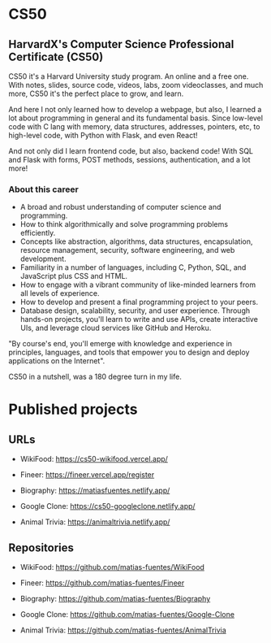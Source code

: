 # CS50

## HarvardX's Computer Science Professional Certificate (CS50)

CS50 it's a Harvard University study program. An online and a free one. With notes, slides, source code, videos, labs,
zoom videoclasses, and much more, CS50 it's the perfect place to grow, and learn.

And here I not only learned how to develop a webpage, but also, I learned a lot about programming in general and its
fundamental basis. Since low-level code with C lang with memory, data structures, addresses, pointers, etc, to
high-level code, with Python with Flask, and even React!

And not only did I learn frontend code, but also, backend code! With SQL and Flask with forms, POST methods, sessions,
authentication, and a lot more!

### About this career

-   A broad and robust understanding of computer science and programming.
-   How to think algorithmically and solve programming problems efficiently.
-   Concepts like abstraction, algorithms, data structures, encapsulation, resource management, security, software
    engineering, and web development.
-   Familiarity in a number of languages, including C, Python, SQL, and JavaScript plus CSS and HTML.
-   How to engage with a vibrant community of like-minded learners from all levels of experience.
-   How to develop and present a final programming project to your peers.
-   Database design, scalability, security, and user experience. Through hands-on projects, you'll learn to write and
    use APIs, create interactive UIs, and leverage cloud services like GitHub and Heroku.

"By course's end, you'll emerge with knowledge and experience in principles, languages, and tools that empower you to
design and deploy applications on the Internet".

CS50 in a nutshell, was a 180 degree turn in my life.

# Published projects

## URLs

-   WikiFood: https://cs50-wikifood.vercel.app/

-   Fineer: https://fineer.vercel.app/register

-   Biography: https://matiasfuentes.netlify.app/

-   Google Clone: https://cs50-googleclone.netlify.app/

-   Animal Trivia: https://animaltrivia.netlify.app/

## Repositories

-   WikiFood: https://github.com/matias-fuentes/WikiFood

-   Fineer: https://github.com/matias-fuentes/Fineer

-   Biography: https://github.com/matias-fuentes/Biography

-   Google Clone: https://github.com/matias-fuentes/Google-Clone

-   Animal Trivia: https://github.com/matias-fuentes/AnimalTrivia

